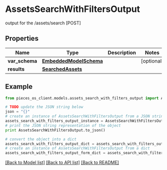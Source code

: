 # AssetsSearchWithFiltersOutput

output for the /assets/search [POST] 

## Properties

Name | Type | Description | Notes
------------ | ------------- | ------------- | -------------
**var_schema** | [**EmbeddedModelSchema**](EmbeddedModelSchema) |  | [optional] 
**results** | [**SearchedAssets**](SearchedAssets) |  | 

## Example

```python
from pieces_os_client.models.assets_search_with_filters_output import AssetsSearchWithFiltersOutput

# TODO update the JSON string below
json = "{}"
# create an instance of AssetsSearchWithFiltersOutput from a JSON string
assets_search_with_filters_output_instance = AssetsSearchWithFiltersOutput.from_json(json)
# print the JSON string representation of the object
print AssetsSearchWithFiltersOutput.to_json()

# convert the object into a dict
assets_search_with_filters_output_dict = assets_search_with_filters_output_instance.to_dict()
# create an instance of AssetsSearchWithFiltersOutput from a dict
assets_search_with_filters_output_form_dict = assets_search_with_filters_output.from_dict(assets_search_with_filters_output_dict)
```
[[Back to Model list]](../README#documentation-for-models) [[Back to API list]](../README#documentation-for-api-endpoints) [[Back to README]](../README)


